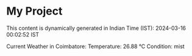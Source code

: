 # My Project

This content is dynamically generated in Indian Time (IST): 2024-03-16 00:02:52 IST


Current Weather in Coimbatore:
Temperature: 26.88 °C
Condition: mist
